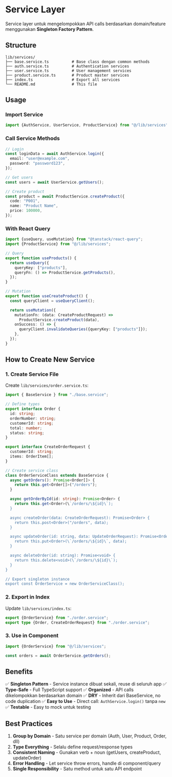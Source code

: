 # Service Layer

Service layer untuk mengelompokkan API calls berdasarkan domain/feature menggunakan **Singleton Factory Pattern**.

## Structure

```
lib/services/
├── base.service.ts          # Base class dengan common methods
├── auth.service.ts          # Authentication services
├── user.service.ts          # User management services
├── product.service.ts       # Product master services
├── index.ts                 # Export all services
└── README.md                # This file
```

## Usage

### Import Service

```typescript
import {AuthService, UserService, ProductService} from "@/lib/services";
```

### Call Service Methods

```typescript
// Login
const loginData = await AuthService.login({
  email: "user@example.com",
  password: "password123",
});

// Get users
const users = await UserService.getUsers();

// Create product
const product = await ProductService.createProduct({
  code: "P001",
  name: "Product Name",
  price: 100000,
});
```

### With React Query

```typescript
import {useQuery, useMutation} from "@tanstack/react-query";
import {ProductService} from "@/lib/services";

// Query
export function useProducts() {
  return useQuery({
    queryKey: ["products"],
    queryFn: () => ProductService.getProducts(),
  });
}

// Mutation
export function useCreateProduct() {
  const queryClient = useQueryClient();

  return useMutation({
    mutationFn: (data: CreateProductRequest) =>
      ProductService.createProduct(data),
    onSuccess: () => {
      queryClient.invalidateQueries({queryKey: ["products"]});
    },
  });
}
```

## How to Create New Service

### 1. Create Service File

Create `lib/services/order.service.ts`:

```typescript
import { BaseService } from "./base.service";

// Define types
export interface Order {
  id: string;
  orderNumber: string;
  customerId: string;
  total: number;
  status: string;
}

export interface CreateOrderRequest {
  customerId: string;
  items: OrderItem[];
}

// Create service class
class OrderServiceClass extends BaseService {
  async getOrders(): Promise<Order[]> {
    return this.get<Order[]>("/orders");
  }

  async getOrderById(id: string): Promise<Order> {
    return this.get<Order>(\`/orders/\${id}\`);
  }

  async createOrder(data: CreateOrderRequest): Promise<Order> {
    return this.post<Order>("/orders", data);
  }

  async updateOrder(id: string, data: UpdateOrderRequest): Promise<Order> {
    return this.put<Order>(\`/orders/\${id}\`, data);
  }

  async deleteOrder(id: string): Promise<void> {
    return this.delete<void>(\`/orders/\${id}\`);
  }
}

// Export singleton instance
export const OrderService = new OrderServiceClass();
```

### 2. Export in Index

Update `lib/services/index.ts`:

```typescript
export {OrderService} from "./order.service";
export type {Order, CreateOrderRequest} from "./order.service";
```

### 3. Use in Component

```typescript
import {OrderService} from "@/lib/services";

const orders = await OrderService.getOrders();
```

## Benefits

✅ **Singleton Pattern** - Service instance dibuat sekali, reuse di seluruh app
✅ **Type-Safe** - Full TypeScript support
✅ **Organized** - API calls dikelompokkan berdasarkan domain
✅ **DRY** - Inherit dari BaseService, no code duplication
✅ **Easy to Use** - Direct call: `AuthService.login()` tanpa `new`
✅ **Testable** - Easy to mock untuk testing

## Best Practices

1. **Group by Domain** - Satu service per domain (Auth, User, Product, Order, dll)
2. **Type Everything** - Selalu define request/response types
3. **Consistent Naming** - Gunakan verb + noun (getUsers, createProduct, updateOrder)
4. **Error Handling** - Let service throw errors, handle di component/query
5. **Single Responsibility** - Satu method untuk satu API endpoint
